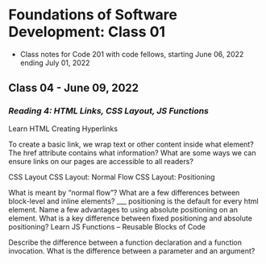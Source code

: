 # Foundations of Software Development: Class 01

* Class notes for Code 201 with code fellows, starting June 06, 2022 ending July 01, 2022

## Class 04 - June 09, 2022

### *Reading 4: HTML Links, CSS Layout, JS Functions*

Learn HTML
Creating Hyperlinks

To create a basic link, we wrap text or other content inside what element?
The href attribute contains what information?
What are some ways we can ensure links on our pages are accessible to all readers?


CSS Layout
CSS Layout: Normal Flow CSS Layout: Positioning

What is meant by “normal flow”?
What are a few differences between block-level and inline elements?
___ positioning is the default for every html element.
Name a few advantages to using absolute positioning on an element.
What is a key difference between fixed positioning and absolute positioning?
Learn JS
Functions – Reusable Blocks of Code

Describe the difference between a function declaration and a function invocation.
What is the difference between a parameter and an argument?
